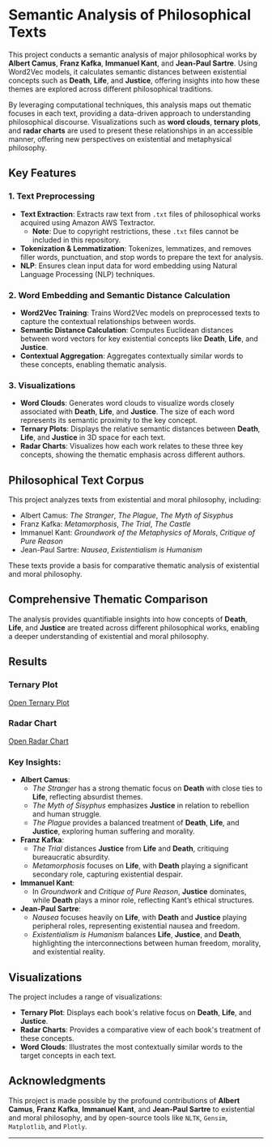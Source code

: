 # Semantic Analysis of Philosophical Texts

This project conducts a semantic analysis of major philosophical works by **Albert Camus**, **Franz Kafka**, **Immanuel Kant**, and **Jean-Paul Sartre**. Using Word2Vec models, it calculates semantic distances between existential concepts such as **Death**, **Life**, and **Justice**, offering insights into how these themes are explored across different philosophical traditions.

By leveraging computational techniques, this analysis maps out thematic focuses in each text, providing a data-driven approach to understanding philosophical discourse. Visualizations such as **word clouds**, **ternary plots**, and **radar charts** are used to present these relationships in an accessible manner, offering new perspectives on existential and metaphysical philosophy.

## Key Features

### 1. Text Preprocessing
- **Text Extraction**: Extracts raw text from `.txt` files of philosophical works acquired using Amazon AWS Textractor.
  - **Note**: Due to copyright restrictions, these `.txt` files cannot be included in this repository.
- **Tokenization & Lemmatization**: Tokenizes, lemmatizes, and removes filler words, punctuation, and stop words to prepare the text for analysis.
- **NLP**: Ensures clean input data for word embedding using Natural Language Processing (NLP) techniques.

### 2. Word Embedding and Semantic Distance Calculation
- **Word2Vec Training**: Trains Word2Vec models on preprocessed texts to capture the contextual relationships between words.
- **Semantic Distance Calculation**: Computes Euclidean distances between word vectors for key existential concepts like **Death**, **Life**, and **Justice**.
- **Contextual Aggregation**: Aggregates contextually similar words to these concepts, enabling thematic analysis.

### 3. Visualizations
- **Word Clouds**: Generates word clouds to visualize words closely associated with **Death**, **Life**, and **Justice**. The size of each word represents its semantic proximity to the key concept.
- **Ternary Plots**: Displays the relative semantic distances between **Death**, **Life**, and **Justice** in 3D space for each text.
- **Radar Charts**: Visualizes how each work relates to these three key concepts, showing the thematic emphasis across different authors.

## Philosophical Text Corpus

This project analyzes texts from existential and moral philosophy, including:

- Albert Camus: *The Stranger*, *The Plague*, *The Myth of Sisyphus*
- Franz Kafka: *Metamorphosis*, *The Trial*, *The Castle*
- Immanuel Kant: *Groundwork of the Metaphysics of Morals*, *Critique of Pure Reason*
- Jean-Paul Sartre: *Nausea*, *Existentialism is Humanism*

These texts provide a basis for comparative thematic analysis of existential and moral philosophy.

## Comprehensive Thematic Comparison

The analysis provides quantifiable insights into how concepts of **Death**, **Life**, and **Justice** are treated across different philosophical works, enabling a deeper understanding of existential and moral philosophy.

## Results

### Ternary Plot
[Open Ternary Plot](https://kkb-production.jupyter-proxy.kaggle.net/k/201708728/eyJhbGciOiJkaXIiLCJlbmMiOiJBMTI4Q0JDLUhTMjU2IiwidHlwIjoiSldUIn0..EwUGhX-DDHlBFssmZhgykA.RIHm4UDmE-ZZgiGTTohA-RX9d6-l8hC30HjyKPODH-tr2tMoy3yIa1xuqhlvMP_fFE_Vhl8z4lRR99talX0caBLqhZrRKYLT0mXODfn1pX-oANjinsAWoC_ezF027UfVpgPf0NNeaTts-H2q3fRn4QbZ_7unRkpRbw2t-oNOwTAIsg2ezMhSkWnRbmttph6x2TKJpf-2ASaVTBF7_cZCKw.JkGGg6NflU7xwJvZcKtW3w/proxy/files/radar_chart.html)

### Radar Chart
[Open Radar Chart](https://kkb-production.jupyter-proxy.kaggle.net/k/201708728/eyJhbGciOiJkaXIiLCJlbmMiOiJBMTI4Q0JDLUhTMjU2IiwidHlwIjoiSldUIn0..EwUGhX-DDHlBFssmZhgykA.RIHm4UDmE-ZZgiGTTohA-RX9d6-l8hC30HjyKPODH-tr2tMoy3yIa1xuqhlvMP_fFE_Vhl8z4lRR99talX0caBLqhZrRKYLT0mXODfn1pX-oANjinsAWoC_ezF027UfVpgPf0NNeaTts-H2q3fRn4QbZ_7unRkpRbw2t-oNOwTAIsg2ezMhSkWnRbmttph6x2TKJpf-2ASaVTBF7_cZCKw.JkGGg6NflU7xwJvZcKtW3w/proxy/files/ternary_chart.html)

### Key Insights:

- **Albert Camus**: 
  - *The Stranger* has a strong thematic focus on **Death** with close ties to **Life**, reflecting absurdist themes.
  - *The Myth of Sisyphus* emphasizes **Justice** in relation to rebellion and human struggle.
  - *The Plague* provides a balanced treatment of **Death**, **Life**, and **Justice**, exploring human suffering and morality.
- **Franz Kafka**: 
  - *The Trial* distances **Justice** from **Life** and **Death**, critiquing bureaucratic absurdity.
  - *Metamorphosis* focuses on **Life**, with **Death** playing a significant secondary role, capturing existential despair.
- **Immanuel Kant**: 
  - In *Groundwork* and *Critique of Pure Reason*, **Justice** dominates, while **Death** plays a minor role, reflecting Kant’s ethical structures.
- **Jean-Paul Sartre**: 
  - *Nausea* focuses heavily on **Life**, with **Death** and **Justice** playing peripheral roles, representing existential nausea and freedom.
  - *Existentialism is Humanism* balances **Life**, **Justice**, and **Death**, highlighting the interconnections between human freedom, morality, and existential reality.

## Visualizations

The project includes a range of visualizations:

- **Ternary Plot**: Displays each book's relative focus on **Death**, **Life**, and **Justice**.
- **Radar Charts**: Provides a comparative view of each book's treatment of these concepts.
- **Word Clouds**: Illustrates the most contextually similar words to the target concepts in each text.

## Acknowledgments

This project is made possible by the profound contributions of **Albert Camus**, **Franz Kafka**, **Immanuel Kant**, and **Jean-Paul Sartre** to existential and moral philosophy, and by open-source tools like `NLTK`, `Gensim`, `Matplotlib`, and `Plotly`.

---
